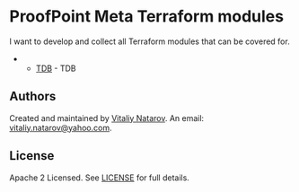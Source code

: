 # ProofPoint Meta Terraform modules

I want to develop and collect all Terraform modules that can be covered for.

- - [TDB](https://github.com/SebastianUA/terraform/tree/master/pfptmeta/modules/TDB) - TDB


## Authors
Created and maintained by [Vitaliy Natarov](https://github.com/SebastianUA). An email: [vitaliy.natarov@yahoo.com](vitaliy.natarov@yahoo.com).

## License
Apache 2 Licensed. See [LICENSE](https://github.com/SebastianUA/terraform/blob/master/LICENSE) for full details.
